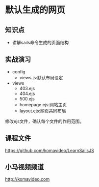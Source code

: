 默认生成的网页
=============

## 知识点

* 讲解sails命令生成的页面结构

## 实战演习

* config
  + views.js:默认布局设定
* views
  + 403.ejs
  + 404.ejs
  + 500.ejs
  + homepage.ejs:网站主页
  + layout.ejs:网页共同布局

修改ejs文件，确认每个文件的作用范围。

## 课程文件

https://github.com/komavideo/LearnSailsJS

## 小马视频频道

http://komavideo.com
